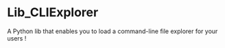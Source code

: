 # Lib_CLIExplorer
A Python lib that enables you to load a command-line file explorer for your users !
